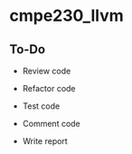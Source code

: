 # cmpe230_llvm

## To-Do


- Review code

- Refactor code

- Test code

- Comment code

- Write report


